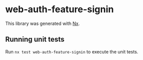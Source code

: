# web-auth-feature-signin

This library was generated with [Nx](https://nx.dev).

## Running unit tests

Run `nx test web-auth-feature-signin` to execute the unit tests.
